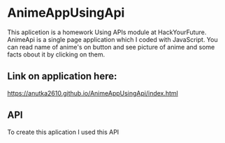 # AnimeAppUsingApi
This aplicetion is a homework Using APIs module at HackYourFuture.
AnimeApi is a single page application which I coded with JavaScript. You can read name of anime's on button and see picture of anime and some facts obout it by clicking on them.

## Link on application here:
https://anutka2610.github.io/AnimeAppUsingApi/index.html

## API
To create this aplication I used this API [
](https://chandan-02.github.io/anime-facts-rest-api/)
